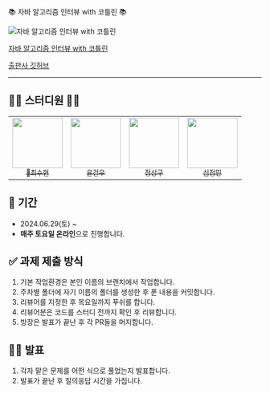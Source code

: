 📚 자바 알고리즘 인터뷰 with 코틀린 📚

![자바 알고리즘 인터뷰 with 코틀린](https://contents.kyobobook.co.kr/sih/fit-in/458x0/pdt/9791189909550.jpg)

[자바 알고리즘 인터뷰 with 코틀린](https://product.kyobobook.co.kr/detail/S000209071463)

[출판사 깃허브](https://github.com/onlybooks/java-algorithm-interview)

---

## 👨‍🏫 스터디원 👩‍🏫
<table>
  <tr>
    <td align="center">
      <a href="https://github.com/saysuhyun">
        <img src="https://avatars.githubusercontent.com/u/172836819?v=4" width="100px;" alt=""/>
        <br />
        <sub>🌟최수현</sub>
      </a>
    </td>
    <td align="center">
      <a href="https://github.com/oo-ni">
        <img src="https://avatars.githubusercontent.com/u/69147082?v=4" width="100px;" alt=""/>
        <br />
        <sub>윤건우</sub>
      </a>
    </td>
    <td align="center">
      <a href="https://github.com/39roc">
        <img src="https://avatars.githubusercontent.com/u/60119867?v=4" width="100px;" alt=""/>
        <br />
        <sub>정상구</sub>
      </a>
    </td>
    <td align="center">
      <a href="https://github.com/simmini">
        <img src="https://avatars.githubusercontent.com/u/77092838?v=4" width="100px;" alt=""/>
        <br />
        <sub>심정민</sub>
      </a>
    </td>
  </tr>
</table>

## 📆 기간
- 2024.06.29(토) ~ 
- **매주 토요일 온라인**으로 진행합니다.

## ✅ 과제 제출 방식 
1. 기본 작업환경은 본인 이름의 브랜치에서 작업합니다.
2. 주차별 폴더에 자기 이름의 폴더를 생성한 후 푼 내용을 커밋합니다.
3. 리뷰어를 지정한 후 목요일까지 푸쉬를 합니다.
4. 리뷰어분은 코드를 스터디 전까지 확인 후 리뷰합니다.
5. 방장은 발표가 끝난 후 각 PR들을 머지합니다.

## 🙋🏻 발표
1. 각자 맡은 문제를 어떤 식으로 풀었는지 발표합니다.
2. 발표가 끝난 후 질의응답 시간을 가집니다.

